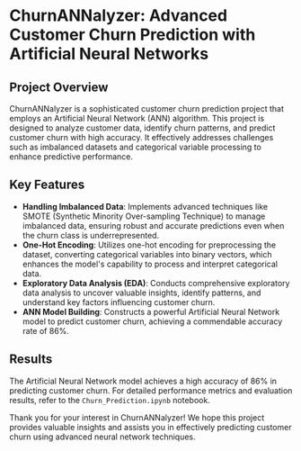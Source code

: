 # ChurnANNalyzer: Advanced Customer Churn Prediction with Artificial Neural Networks

## Project Overview
ChurnANNalyzer is a sophisticated customer churn prediction project that employs an Artificial Neural Network (ANN) algorithm. This project is designed to analyze customer data, identify churn patterns, and predict customer churn with high accuracy. It effectively addresses challenges such as imbalanced datasets and categorical variable processing to enhance predictive performance.

## Key Features
- **Handling Imbalanced Data**: Implements advanced techniques like SMOTE (Synthetic Minority Over-sampling Technique) to manage imbalanced data, ensuring robust and accurate predictions even when the churn class is underrepresented.
- **One-Hot Encoding**: Utilizes one-hot encoding for preprocessing the dataset, converting categorical variables into binary vectors, which enhances the model's capability to process and interpret categorical data.
- **Exploratory Data Analysis (EDA)**: Conducts comprehensive exploratory data analysis to uncover valuable insights, identify patterns, and understand key factors influencing customer churn.
- **ANN Model Building**: Constructs a powerful Artificial Neural Network model to predict customer churn, achieving a commendable accuracy rate of 86%.

## Results
The Artificial Neural Network model achieves a high accuracy of 86% in predicting customer churn. For detailed performance metrics and evaluation results, refer to the `Churn_Prediction.ipynb` notebook.


Thank you for your interest in ChurnANNalyzer! We hope this project provides valuable insights and assists you in effectively predicting customer churn using advanced neural network techniques.

